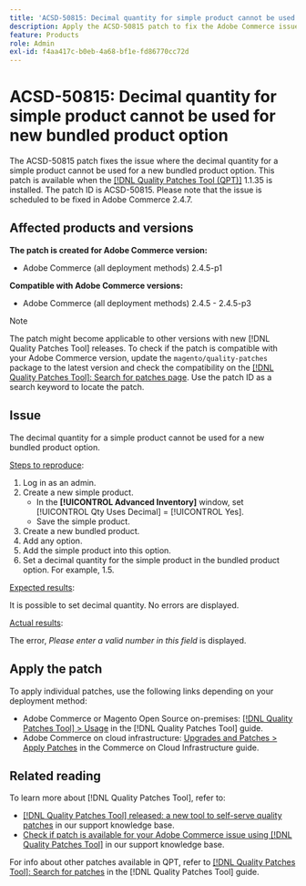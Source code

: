 ```yaml
---
title: 'ACSD-50815: Decimal quantity for simple product cannot be used for new bundled product option'
description: Apply the ACSD-50815 patch to fix the Adobe Commerce issue where the decimal quantity for a simple product cannot be used for a new bundled product option.
feature: Products
role: Admin
exl-id: f4aa417c-b0eb-4a68-bf1e-fd86770cc72d
---
```

# ACSD-50815: Decimal quantity for simple product cannot be used for new bundled product option

The ACSD-50815 patch fixes the issue where the decimal quantity for a simple product cannot be used for a new bundled product option. This patch is available when the [[!DNL Quality Patches Tool (QPT)]](/help/announcements/adobe-commerce-announcements/magento-quality-patches-released-new-tool-to-self-serve-quality-patches.md) 1.1.35 is installed. The patch ID is ACSD-50815. Please note that the issue is scheduled to be fixed in Adobe Commerce 2.4.7.

## Affected products and versions

**The patch is created for Adobe Commerce version:**

* Adobe Commerce (all deployment methods) 2.4.5-p1

**Compatible with Adobe Commerce versions:**

* Adobe Commerce (all deployment methods) 2.4.5 - 2.4.5-p3

>[!NOTE]
>
>The patch might become applicable to other versions with new [!DNL Quality Patches Tool] releases. To check if the patch is compatible with your Adobe Commerce version, update the `magento/quality-patches` package to the latest version and check the compatibility on the [[!DNL Quality Patches Tool]: Search for patches page](https://experienceleague.adobe.com/tools/commerce-quality-patches/index.html). Use the patch ID as a search keyword to locate the patch.

## Issue

The decimal quantity for a simple product cannot be used for a new bundled product option.

<u>Steps to reproduce</u>:

1. Log in as an admin.
1. Create a new simple product.
    * In the **[!UICONTROL Advanced Inventory]** window, set [!UICONTROL Qty Uses Decimal] = [!UICONTROL Yes].
    * Save the simple product.
1. Create a new bundled product.
1. Add any option.
1. Add the simple product into this option.
1. Set a decimal quantity for the simple product in the bundled product option. For example, 1.5.

<u>Expected results</u>:

It is possible to set decimal quantity. No errors are displayed.

<u>Actual results</u>:

The error, *Please enter a valid number in this field* is displayed.

## Apply the patch

To apply individual patches, use the following links depending on your deployment method:

* Adobe Commerce or Magento Open Source on-premises: [[!DNL Quality Patches Tool] > Usage](https://experienceleague.adobe.com/docs/commerce-operations/tools/quality-patches-tool/usage.html) in the [!DNL Quality Patches Tool] guide.
* Adobe Commerce on cloud infrastructure: [Upgrades and Patches > Apply Patches](https://experienceleague.adobe.com/docs/commerce-cloud-service/user-guide/develop/upgrade/apply-patches.html) in the Commerce on Cloud Infrastructure guide.

## Related reading

To learn more about [!DNL Quality Patches Tool], refer to:

* [[!DNL Quality Patches Tool] released: a new tool to self-serve quality patches](/help/announcements/adobe-commerce-announcements/magento-quality-patches-released-new-tool-to-self-serve-quality-patches.md) in our support knowledge base.
* [Check if patch is available for your Adobe Commerce issue using [!DNL Quality Patches Tool]](/help/support-tools/patches-available-in-qpt-tool/check-patch-for-magento-issue-with-magento-quality-patches.md) in our support knowledge base.

For info about other patches available in QPT, refer to [[!DNL Quality Patches Tool]: Search for patches](https://experienceleague.adobe.com/tools/commerce-quality-patches/index.html) in the [!DNL Quality Patches Tool] guide.
